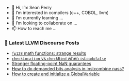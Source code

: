 - 👋 Hi, I’m Sean Perry
- 👀 I’m interested in compilers (c++, COBOL, llvm)
- 🌱 I’m currently learning ...
- 💞️ I’m looking to collaborate on ...
- 📫 How to reach me ...

<!---
s66perry/s66perry is a ✨ special ✨ repository because its `README.md` (this file) appears on your GitHub profile.
You can click the Preview link to take a look at your changes.
--->
### 📕 Latest LLVM Discourse Posts

<!-- DISCOURSE-LLVM:START -->
- [`fp128` math functions: strange results](https://discourse.llvm.org/t/fp128-math-functions-strange-results/72708#post_2)
- [`checkLocation` vs `checkBind` when `isLoad=false`](https://discourse.llvm.org/t/checklocation-vs-checkbind-when-isload-false/72728#post_1)
- [Stronger floating-point NaN guarantees](https://discourse.llvm.org/t/stronger-floating-point-nan-guarantees/72165?page=4#post_63)
- [How to do demanded bits analysis in instcombine pass?](https://discourse.llvm.org/t/how-to-do-demanded-bits-analysis-in-instcombine-pass/72721#post_2)
- [How to create and initialize a GlobalVariable](https://discourse.llvm.org/t/how-to-create-and-initialize-a-globalvariable/72727#post_1)
<!-- DISCOURSE-LLVM:END -->
